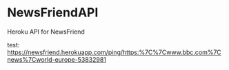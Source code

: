 # NewsFriendAPI
Heroku API for NewsFriend


test: https://newsfriend.herokuapp.com/ping/https:%7C%7Cwww.bbc.com%7Cnews%7Cworld-europe-53832981
